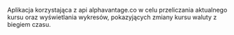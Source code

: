 Aplikacja korzystająca z api alphavantage.co w celu przeliczania aktualnego kursu oraz wyświetlania wykresów, pokazyjących zmiany kursu waluty z biegiem czasu.
